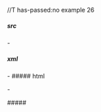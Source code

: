//T has-passed:no
example 26
##### src
 *-*
##### xml
<?xml version="1.0" encoding="UTF-8"?>
<!DOCTYPE document SYSTEM "CommonMark.dtd">
<document xmlns="http://commonmark.org/xml/1.0">
  <paragraph>
    <emph>
      <text>-</text>
    </emph>
  </paragraph>
</document>
##### html
<p><em>-</em></p>
#####
